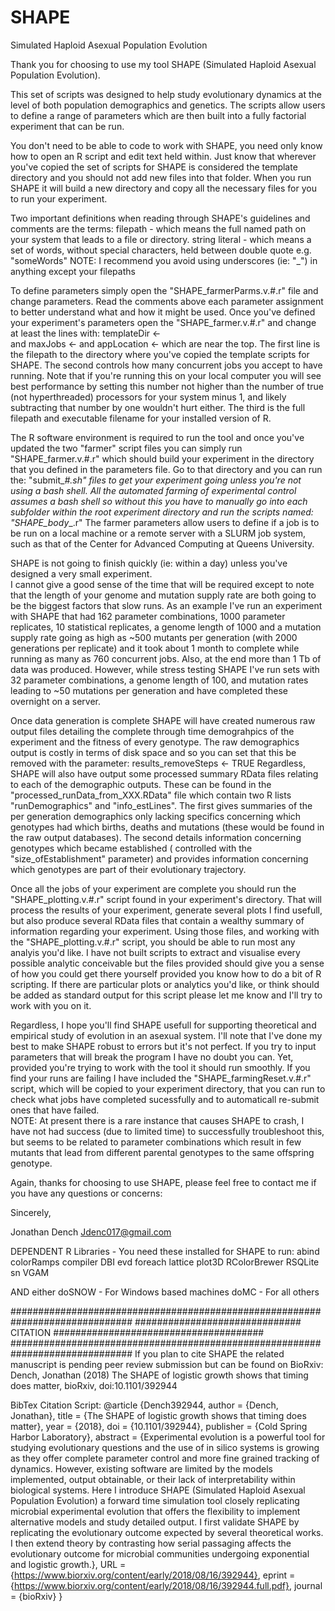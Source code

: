 # SHAPE
Simulated Haploid Asexual Population Evolution

Thank you for choosing to use my tool SHAPE (Simulated Haploid Asexual Population Evolution).

This set of scripts was designed to help study evolutionary dynamics at the level of both 
population demographics and genetics.  The scripts allow users to define a range of parameters 
which are then built into a fully factorial experiment that can be run.

You don't need to be able to code to work with SHAPE, you need only know how to open an R script 
and edit text held within.  Just know that wherever you've copied the set of scripts for SHAPE is 
considered the template directory and you should not add new files into that folder.  When
you run SHAPE it will build a new directory and copy all the necessary files for you to run
your experiment.

Two important definitions when reading through SHAPE's guidelines and comments are the terms: 
filepath - which means the full named path on your system that leads to a file or directory. 
string literal - which means a set of words, without special characters, held between double quote 
		e.g.  "someWords"
	NOTE: I recommend you avoid using underscores (ie: "_") in anything except your filepaths

To define parameters simply open the "SHAPE_farmerParms.v.#.r" file and change parameters.  Read
the comments above each parameter assignment to better understand what and how it might be used.
Once you've defined your experiment's parameters open the "SHAPE_farmer.v.#.r" and change at least
the lines with:		templateDir <-  
		and			maxJobs <-
		and			appLocation <-
which are near the top.  The first line is the filepath to the directory where you've copied
the template scripts for SHAPE.  The second controls how many concurrent jobs you accept to have 
running.  Note that if you're running this on your local computer you will see best performance by 
setting this number not higher than the number of true (not hyperthreaded) processors for your 
system minus 1, and likely subtracting that number by one wouldn't hurt either.  The third is the 
full filepath and executable filename for your installed version of R.

The R software environment is required to run the tool and once you've updated the two "farmer" 
script files you can simply run "SHAPE_farmer.v.#.r" which should build your experiment in the 
directory that you defined in the parameters file.  Go to that directory and you can run the: 
"submit_<your-defined-experiment-named>_#.sh" 
files to get your experiment going unless you're not using a bash shell.  All the automated 
farming of experimental control assumes a bash shell so without this you have to manually
go into each subfolder within the root experiment directory and run the scripts named:
"SHAPE_body_<your-defined-experiment-named>_.r"
The farmer parameters allow users to define if a job is to be run on a local machine or a 
remote server with a SLURM job system, such as that of the Center for Advanced Computing at 
Queens University.

SHAPE is not going to finish quickly (ie: within a day) unless you've designed a very small experiment.  
I cannot give a good sense of the time that will be required except to note that the length of your genome 
and mutation supply rate are both going to be the biggest factors that slow runs.  As an example I've 
run an experiment with SHAPE that had 162 parameter combinations, 1000 parameter replicates, 
10 statistical replicates, a genome length of 1000 and a mutation supply rate going as high as ~500
mutants per generation (with 2000 generations per replicate) and it took about 1 month to complete
while running as many as 760 concurrent jobs.  Also, at the end more than 1 Tb of data was produced.
However, while stress testing SHAPE I've run sets with 32 parameter combinations, a genome length of 100,
and mutation rates leading to ~50 mutations per generation and have completed these overnight on a server.

Once data generation is complete SHAPE will have created numerous raw output files detailing the complete
through time demograhpics of the experiment and the fitness of every genotype.  The raw demographics output
is costly in terms of disk space and so you can set that this be removed with the parameter:
results_removeSteps <- TRUE
Regardless, SHAPE will also have output some processed summary RData files relating to each of the demographic
outputs.  These can be found in the "processed_runData_from_XXX.RData" file which contain two R lists "runDemographics"
and "info_estLines".  The first gives summaries of the per generation demographics only lacking specifics 
concerning which genotypes had which births, deaths and mutations (these would be found in the raw output 
databases).  The second details information concerning genotypes which became established ( controlled with
the "size_ofEstablishment" parameter) and provides information concerning which genotypes are part of 
their evolutionary trajectory.  

Once all the jobs of your experiment are complete you should run the "SHAPE_plotting.v.#.r" script found in 
your experiment's directory.  That will process the results of your experiment, generate several plots I find 
usefull, but also produce several RData files that contain a wealthy summary of information regarding your 
experiment.  Using those files, and working with the "SHAPE_plotting.v.#.r" script, you should be able
to run most any analyis you'd like.  I have not built scripts to extract and visualise every possible analytic
conceivable but the files provided should give you a sense of how you could get there yourself provided you 
know how to do a bit of R scripting.  If there are particular plots or analytics you'd like, or think should be
added as standard output for this script please let me know and I'll try to work with you on it.

Regardless, I hope you'll find SHAPE usefull for supporting theoretical and empirical study of 
evolution in an asexual system.  I'll note that I've done my best to make SHAPE robust to errors
but it's not perfect.  If you try to input parameters that will break the program I have no doubt you can.
Yet, provided you're trying to work with the tool it should run smoothly.  If you find your runs are failing
I have included the "SHAPE_farmingReset.v.#.r" script, which will be copied to your experiment directory,
that you can run to check what jobs have completed sucessfully and to automaticall re-submit ones that 
have failed.  
	NOTE: At present there is a rare instance that causes SHAPE to crash, I have not had success (due to limited
			time) to successfully troubleshoot this, but seems to be related to parameter combinations which result
			in few mutants that lead from different parental genotypes to the same offspring genotype.	

Again, thanks for choosing to use SHAPE, please feel free to contact me if you have any questions or concerns:

Sincerely,

Jonathan Dench
Jdenc017@gmail.com


DEPENDENT R Libraries - You need these installed for SHAPE to run:
abind
colorRamps
compiler
DBI
evd
foreach
lattice
plot3D
RColorBrewer
RSQLite
sn
VGAM

AND either
doSNOW   - For Windows based machines
doMC	 - For all others

##############################################################################
############################## CITATION ######################################
##############################################################################
If you plan to cite SHAPE the related manuscript is pending peer review submission but can be found on
BioRxiv:
Dench, Jonathan (2018) The SHAPE of logistic growth shows that timing does matter, bioRxiv, doi:10.1101/392944

BibTex Citation Script:
@article {Dench392944,
	author = {Dench, Jonathan},
	title = {The SHAPE of logistic growth shows that timing does matter},
	year = {2018},
	doi = {10.1101/392944},
	publisher = {Cold Spring Harbor Laboratory},
	abstract = {Experimental evolution is a powerful tool for studying evolutionary questions and the use of in silico systems is growing as they offer complete parameter control and more fine grained tracking of dynamics. However, existing software are limited by the models implemented, output obtainable, or their lack of interpretability within biological systems. Here I introduce SHAPE (Simulated Haploid Asexual Population Evolution) a forward time simulation tool closely replicating microbial experimental evolution that offers the flexibility to implement alternative models and study detailed output. I first validate SHAPE by replicating the evolutionary outcome expected by several theoretical works. I then extend theory by contrasting how serial passaging affects the evolutionary outcome for microbial communities undergoing exponential and logistic growth.},
	URL = {https://www.biorxiv.org/content/early/2018/08/16/392944},
	eprint = {https://www.biorxiv.org/content/early/2018/08/16/392944.full.pdf},
	journal = {bioRxiv}
}
